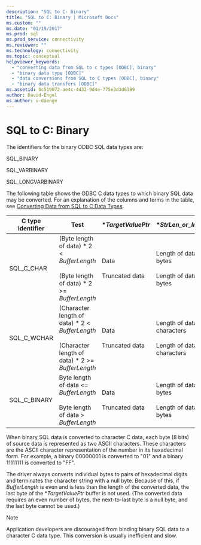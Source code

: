 ```yaml
---
description: "SQL to C: Binary"
title: "SQL to C: Binary | Microsoft Docs"
ms.custom: ""
ms.date: "01/19/2017"
ms.prod: sql
ms.prod_service: connectivity
ms.reviewer: ""
ms.technology: connectivity
ms.topic: conceptual
helpviewer_keywords: 
  - "converting data from SQL to c types [ODBC], binary"
  - "binary data type [ODBC]"
  - "data conversions from SQL to C types [ODBC], binary"
  - "binary data transfers [ODBC]"
ms.assetid: 8c519072-ae4c-4d32-9d4e-775e3d3d6389
author: David-Engel
ms.author: v-daenge
---
```

# SQL to C: Binary
The identifiers for the binary ODBC SQL data types are:  
  
 SQL_BINARY  
  
 SQL_VARBINARY  
  
 SQL_LONGVARBINARY  
  
 The following table shows the ODBC C data types to which binary SQL data may be converted. For an explanation of the columns and terms in the table, see [Converting Data from SQL to C Data Types](../../../odbc/reference/appendixes/converting-data-from-sql-to-c-data-types.md).  
  
|C type identifier|Test|**TargetValuePtr*|**StrLen_or_IndPtr*|SQLSTATE|  
|-----------------------|----------|------------------------|----------------------------|--------------|  
|SQL_C_CHAR|(Byte length of data) \* 2 < *BufferLength*<br /><br /> (Byte length of data) \* 2 >= *BufferLength*|Data<br /><br /> Truncated data|Length of data in bytes<br /><br /> Length of data in bytes|n/a<br /><br /> 01004|  
|SQL_C_WCHAR|(Character length of data) \* 2 < *BufferLength*<br /><br /> (Character length of data) \* 2 >= *BufferLength*|Data<br /><br /> Truncated data|Length of data in characters<br /><br /> Length of data in characters|n/a<br /><br /> 01004|  
|SQL_C_BINARY|Byte length of data <= *BufferLength*<br /><br /> Byte length of data > *BufferLength*|Data<br /><br /> Truncated data|Length of data in bytes<br /><br /> Length of data in bytes|n/a<br /><br /> 01004|  
  
 When binary SQL data is converted to character C data, each byte (8 bits) of source data is represented as two ASCII characters. These characters are the ASCII character representation of the number in its hexadecimal form. For example, a binary 00000001 is converted to "01" and a binary 11111111 is converted to "FF".  
  
 The driver always converts individual bytes to pairs of hexadecimal digits and terminates the character string with a null byte. Because of this, if *BufferLength* is even and is less than the length of the converted data, the last byte of the **TargetValuePtr* buffer is not used. (The converted data requires an even number of bytes, the next-to-last byte is a null byte, and the last byte cannot be used.)  
  
> [!NOTE]  
>  Application developers are discouraged from binding binary SQL data to a character C data type. This conversion is usually inefficient and slow.
